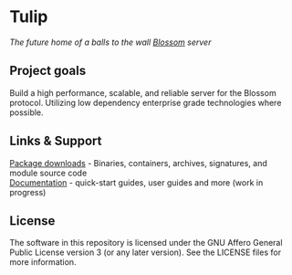 ﻿# Tulip
_The future home of a balls to the wall [Blossom](https://github.com/hzrd149/blossom) server_

## Project goals
Build a high performance, scalable, and reliable server for the Blossom protocol. Utilizing low dependency enterprise grade technologies where possible.

## Links & Support
[Package downloads](https://www.vaughnnugent.com/resources/software/modules/tulip) - Binaries, containers, archives, signatures, and module source code  
[Documentation](https://www.vaughnnugent.com/resources/software/articles?tags=docs,_tulip) - quick-start guides, user guides and more (work in progress)  

## License
The software in this repository is licensed under the GNU Affero General Public License version 3 (or any later version). See the LICENSE files for more information.

